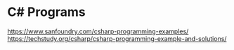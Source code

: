 # C# Programs 
https://www.sanfoundry.com/csharp-programming-examples/
https://techstudy.org/csharp/csharp-programming-example-and-solutions/
